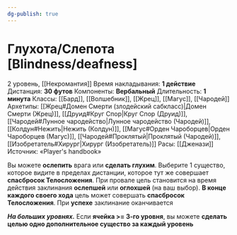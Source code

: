 ```yaml
---
dg-publish: true
---
```

# Глухота/Слепота [Blindness/deafness]
2 уровень, [[Некромантия]]
Время накладывания: **1 действие**
Дистанция: **30 футов**
Компоненты: **Вербальный**
Длительность: **1 минута**
Классы: [[Бард]], [[Волшебник]], [[Жрец]], [[Магус]], [[Чародей]]
Архетипы: [[Жрец#Домен Смерти (злодейский сабкласс)|Домен Смерти (Жрец)]], [[Друид#Круг Спор|Круг Спор (Друид)]], [[Чародей#Лунное чародейство|Лунное чародейство (Чародей)]], [[Колдун#Нежить|Нежить (Колдун)]], [[Магус#Орден Чароборцев|Орден Чароборцев (Магус)]], [[Чародей#Проклятый|Проклятый (Чародей)]], [[Изобретатель#Хирург|Хирург (Изобретатель)]]
Расы: [[Дженази]]
Источник: «Player's handbook»

Вы можете **ослепить** врага или **сделать глухим**. Выберите 1 существо, которое видите в пределах дистанции, которое тут же совершает **спасбросок Телосложения**. При провале цель становится на время действия заклинания **ослепшей** или **оглохшей** (на ваш выбор). **В конце каждого своего хода** цель может совершать **спасбросок Телосложения**. При **успехе** заклинание оканчивается

**_На больших уровнях._** Если **ячейка >= 3-го уровня**, вы можете **сделать целью одно дополнительное существо за каждый уровень**
